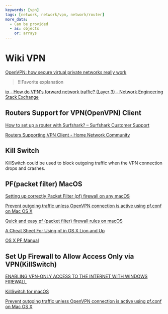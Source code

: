 ```yaml
---
keywords: [vpn]
tags: [network, network/vpn, network/router]
more_data:
  - Can be provided
  - as: objects
    or: arrays
---
```


# Wiki VPN

[OpenVPN: how secure virtual private networks really work](https://cloudacademy.com/blog/openvpn-how-secure-virtual-private-networks-really-work/)
> !!!Favorite explanation

[ip - How do VPN's forward network traffic? (Layer 3) - Network Engineering Stack Exchange](https://networkengineering.stackexchange.com/questions/51159/how-do-vpns-forward-network-traffic-layer-3)

## Routers Support for VPN(OpenVPN) Client

[How to set up a router with Surfshark? – Surfshark Customer Support](https://support.surfshark.com/hc/en-us/articles/360003103833-How-to-set-up-a-router-with-Surfshark-)

[Routers Supporting VPN Client - Home Network Community](https://community.tp-link.com/en/home/forum/topic/272492)

## Kill Switch

KillSwitch could be used to block outgoing traffic when the VPN connection drops and crashes.

## PF(packet filter) MacOS

[Setting up correctly Packet Filter (pf) firewall on any macOS](https://iyanmv.medium.com/setting-up-correctly-packet-filter-pf-firewall-on-any-macos-from-sierra-to-big-sur-47e70e062a0e)

[Prevent outgoing traffic unless OpenVPN connection is active using pf.conf on Mac OS X](https://superuser.com/questions/468919/prevent-outgoing-traffic-unless-openvpn-connection-is-active-using-pf-conf-on-ma)

[Quick and easy pf (packet filter) firewall rules on macOS](https://blog.neilsabol.site/post/quickly-easily-adding-pf-packet-filter-firewall-rules-macos-osx/)

[A Cheat Sheet For Using pf in OS X Lion and Up](https://krypted.com/mac-security/a-cheat-sheet-for-using-pf-in-os-x-lion-and-up/)

[OS X PF Manual](https://murusfirewall.com/Documentation/OS%20X%20PF%20Manual.pdf)

## Set Up Firewall to Allow Access Only via VPN(KillSwitch)

[ENABLING VPN-ONLY ACCESS TO THE INTERNET WITH WINDOWS FIREWALL](https://zorrovpn.com/articles/windows-firewall-vpn-only?lang=en)

[KillSwitch for macOS](https://github.com/vpn-kill-switch/killswitch)

[Prevent outgoing traffic unless OpenVPN connection is active using pf.conf on Mac OS X](https://superuser.com/questions/468919/prevent-outgoing-traffic-unless-openvpn-connection-is-active-using-pf-conf-on-ma)
